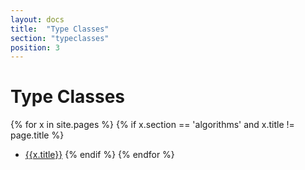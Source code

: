 ```yaml
---
layout: docs
title:  "Type Classes"
section: "typeclasses"
position: 3
---
```

# Type Classes 

{% for x in site.pages %}
  {% if x.section == 'algorithms' and x.title != page.title %}
- [{{x.title}}]({{site.baseurl}}{{x.url}})
  {% endif %}
{% endfor %}
